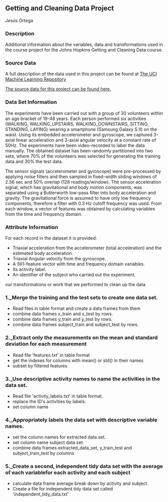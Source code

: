 ## Getting and Cleaning Data Project

Jesús Ortega

### Description
Additional information about the variables, data and transformations used in the course project for the Johns Hopkins Getting and Cleaning Data course.

### Source Data
A full description of the data used in this project can be found at [The UCI Machine Learning Repository](http://archive.ics.uci.edu/ml/datasets/Human+Activity+Recognition+Using+Smartphones)

[The source data for this project can be found here.](https://d396qusza40orc.cloudfront.net/getdata%2Fprojectfiles%2FUCI%20HAR%20Dataset.zip)

### Data Set Information
The experiments have been carried out with a group of 30 volunteers within an age bracket of 19-48 years. Each person performed six activities (WALKING, WALKING_UPSTAIRS, WALKING_DOWNSTAIRS, SITTING, STANDING, LAYING) wearing a smartphone (Samsung Galaxy S II) on the waist. Using its embedded accelerometer and gyroscope, we captured 3-axial linear acceleration and 3-axial angular velocity at a constant rate of 50Hz. The experiments have been video-recorded to label the data manually. The obtained dataset has been randomly partitioned into two sets, where 70% of the volunteers was selected for generating the training data and 30% the test data. 

The sensor signals (accelerometer and gyroscope) were pre-processed by applying noise filters and then sampled in fixed-width sliding windows of 2.56 sec and 50% overlap (128 readings/window). The sensor acceleration signal, which has gravitational and body motion components, was separated using a Butterworth low-pass filter into body acceleration and gravity. The gravitational force is assumed to have only low frequency components, therefore a filter with 0.3 Hz cutoff frequency was used. From each window, a vector of features was obtained by calculating variables from the time and frequency domain.

### Attribute Information
For each record in the dataset it is provided: 
- Triaxial acceleration from the accelerometer (total acceleration) and the estimated body acceleration. 
- Triaxial Angular velocity from the gyroscope. 
- A 561-feature vector with time and frequency domain variables. 
- Its activity label. 
- An identifier of the subject who carried out the experiment.

our transformations or work that we performed to clean up the data

### 1._Merge the training and the test sets to create one data set.
- Read files in table format and create a data frames from them
- combine data frames x_train and x_test by rows.
- combine data frames y_train and y_test by rows.
- combine data frames subject_train and subject_test by rows.

### 2._Extract only the measurements on the mean and standard deviation for each measurement
- Read file 'features.txt' in table format
- get the indexes for columns with mean() or std() in their names
- subset by filtered features

### 3._Use descriptive activity names to name the activities in the data set.
- Read file 'activity_labels.txt' in table format.
- replace the ID's activities by labels.
- set column name

### 4._Appropriately labels the data set with descriptive variable names.
- set the column names for extracted data set.
- set column name subject data set.
- combine data frames extracted_data_set, y_train_test and subject_train_test by columns

### 5._Create a second, independent tidy data set with the average of each variablefor each activity and each subject
- calculate data frame average break down by activity and subject.
- Create a file for independent tidy data set called 'independent_tidy_data.txt'
